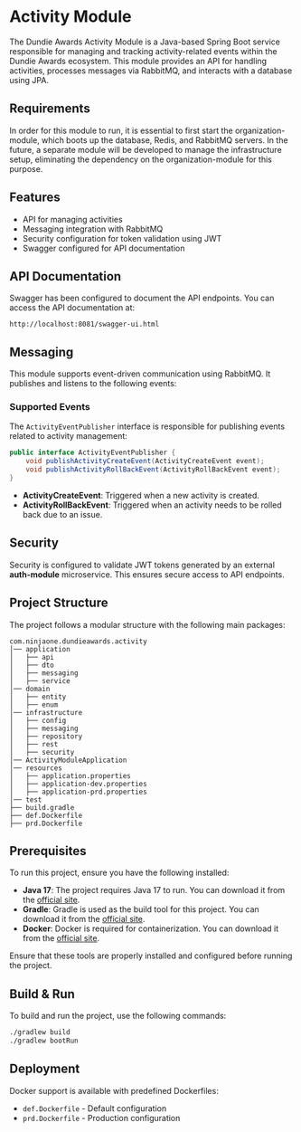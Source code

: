 # Activity Module

The Dundie Awards Activity Module is a Java-based Spring Boot service responsible for managing and tracking activity-related events within the Dundie Awards ecosystem. This module provides an API for handling activities, processes messages via RabbitMQ, and interacts with a database using JPA.

## Requirements

In order for this module to run, it is essential to first start the organization-module, which boots up the database, Redis, and RabbitMQ servers. In the future, a separate module will be developed to manage the infrastructure setup, eliminating the dependency on the organization-module for this purpose.

## Features

- API for managing activities
- Messaging integration with RabbitMQ
- Security configuration for token validation using JWT
- Swagger configured for API documentation

## API Documentation

Swagger has been configured to document the API endpoints. You can access the API documentation at:

```
http://localhost:8081/swagger-ui.html
```

## Messaging

This module supports event-driven communication using RabbitMQ. It publishes and listens to the following events:

### Supported Events

The `ActivityEventPublisher` interface is responsible for publishing events related to activity management:

```java
public interface ActivityEventPublisher {
    void publishActivityCreateEvent(ActivityCreateEvent event);
    void publishActivityRollBackEvent(ActivityRollBackEvent event);
}
```

- **ActivityCreateEvent**: Triggered when a new activity is created.
- **ActivityRollBackEvent**: Triggered when an activity needs to be rolled back due to an issue.

## Security

Security is configured to validate JWT tokens generated by an external **auth-module** microservice. This ensures secure access to API endpoints.

## Project Structure

The project follows a modular structure with the following main packages:

```
com.ninjaone.dundieawards.activity
│── application
│   ├── api
│   ├── dto
│   ├── messaging
│   ├── service
│── domain
│   ├── entity
│   ├── enum
│── infrastructure
│   ├── config
│   ├── messaging
│   ├── repository
│   ├── rest
│   ├── security
│── ActivityModuleApplication
│── resources
│   ├── application.properties
│   ├── application-dev.properties
│   ├── application-prd.properties
│── test
├── build.gradle
├── def.Dockerfile
├── prd.Dockerfile
```

## Prerequisites

To run this project, ensure you have the following installed:

- **Java 17**: The project requires Java 17 to run. You can download it from the [official site](https://adoptopenjdk.net/).
- **Gradle**: Gradle is used as the build tool for this project. You can download it from the [official site](https://gradle.org/install/).
- **Docker**: Docker is required for containerization. You can download it from the [official site](https://www.docker.com/products/docker-desktop).

Ensure that these tools are properly installed and configured before running the project.

## Build & Run

To build and run the project, use the following commands:

```sh
./gradlew build
./gradlew bootRun
```

## Deployment

Docker support is available with predefined Dockerfiles:

- `def.Dockerfile` - Default configuration
- `prd.Dockerfile` - Production configuration

